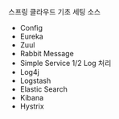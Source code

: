 스프링 클라우드 기초 세팅 소스
- Config
- Eureka
- Zuul
- Rabbit Message
- Simple Service 1/2
Log 처리
- Log4j
- Logstash
- Elastic Search
- Kibana
- Hystrix
